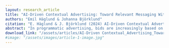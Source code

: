 ```yaml
---
layout: research_article
title: "AI-Driven Contextual Advertising: Toward Relevant Messaging Without Personal Data"
authors: "Emil Häglund & Johanna Björklund"
citation: "E. Häglund & J. Björklund (2024) AI-Driven Contextual Advertising: Toward Relevant Messaging Without Personal Data, Journal of Current Issues & Research in Advertising, 45:3, 301-319, DOI: 10.1080/10641734.2024.2334939"
abstract: "In programmatic advertising, bids are increasingly based on knowledge of the surrounding media context. This shift toward contextual advertising is in part a counter-reaction to the current dependency on personal data, which is problematic from legal and ethical standpoints. The transition is accelerated by developments in artificial intelligence (AI), which allow for a deeper semantic analysis of the context and, by extension, more effective ad placement. We survey existing literature on the influence of context on the reception of an advertisement, focusing on three context factors: the applicability of the content and the ad, the affective tone of the content, and the involvement of the consumer. We then discuss how AI can leverage these priming effects to optimize ad placement through techniques such as reinforcement learning, data clustering, and sentiment analysis. This helps close the gap between the state of the art in advertising technology and the AI-driven targeting methodologies described in prior academic research."
download_link: "/assets/articles/AI-Driven Contextual_Advertising_Toward_Relevant_Messaging_Without_Personal_Data.pdf"
#image: "/assets/images/article-1-image.jpg"
---
```

